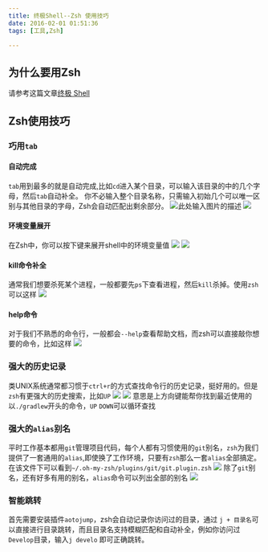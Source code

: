 ```yaml
---
title: 终极Shell--Zsh 使用技巧
date: 2016-02-01 01:51:36
tags: [工具,Zsh]

---
```

## 为什么要用Zsh
请参考这篇文章[终极 Shell](http://macshuo.com/?p=676)

## Zsh使用技巧
### 巧用``tab``
#### 自动完成
``tab``用到最多的就是自动完成,比如``cd``进入某个目录，可以输入该目录的中的几个字母，然后``tab``自动补全。
你不必输入整个目录名称，只需输入初始几个可以唯一区别与其他目录的字母，Zsh会自动匹配出剩余部分。
![此处输入图片的描述](https://raw.githubusercontent.com/w4lle/w4lle.github.io/post/source/uploads/QQ20160131-1%402x.png)
![](https://raw.githubusercontent.com/w4lle/w4lle.github.io/post/source/uploads/tab.png)
#### 环境变量展开
在Zsh中，你可以按下<TAB>键来展开shell中的环境变量值
![](https://raw.githubusercontent.com/w4lle/w4lle.github.io/post/source/uploads/PWD-tab.png)
![](https://raw.githubusercontent.com/w4lle/w4lle.github.io/post/source/uploads/PWD-tab-done.png)
#### kill命令补全
通常我们想要杀死某个进程，一般都要先``ps``下查看进程，然后``kill``杀掉。使用``zsh``可以这样
![](https://raw.githubusercontent.com/w4lle/w4lle.github.io/post/source/uploads/kill_tab.png)
#### help命令
对于我们不熟悉的命令行，一般都会``--help``查看帮助文档，而zsh可以直接敲你想要的命令，比如这样
![](https://raw.githubusercontent.com/w4lle/w4lle.github.io/post/source/uploads/git-tab.png)

### 强大的历史记录
类UNIX系统通常都习惯于``ctrl+r``的方式查找命令行的历史记录，挺好用的。但是``zsh``有更强大的历史搜索，比如``UP``
![](https://raw.githubusercontent.com/w4lle/w4lle.github.io/post/source/uploads/UP1.png)
![](https://raw.githubusercontent.com/w4lle/w4lle.github.io/post/source/uploads/UP2.png)
意思是上方向键能帮你找到最近使用的以``./gradlew``开头的命令，``UP`` ``DOWN``可以循环查找
### 强大的``alias``别名
平时工作基本都用``git``管理项目代码，每个人都有习惯使用的``git``别名，``zsh``为我们提供了一套通用的``alias``,即使换了工作环境，只要有``zsh``那么一套``alias``全部搞定。在该文件下可以看到``~/.oh-my-zsh/plugins/git/git.plugin.zsh``
![](https://raw.githubusercontent.com/w4lle/w4lle.github.io/post/source/uploads/alias_git.png)
除了``git``别名，还有好多有用的别名，``alias``命令可以列出全部的别名
![](https://raw.githubusercontent.com/w4lle/w4lle.github.io/post/source/uploads/alias.png)
### 智能跳转
首先需要安装插件``aotojump``，zsh会自动记录你访问过的目录，通过 ``j + 目录名``可以直接进行目录跳转，而且目录名支持模糊匹配和自动补全，例如你访问过``Develop``目录，输入``j develo`` 即可正确跳转。
